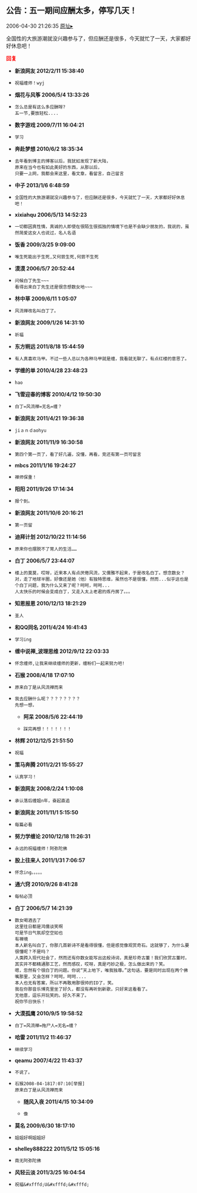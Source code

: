 ## 公告：五一期间应酬太多，停写几天！
2006-04-30 21:26:35
[原址▸](http://www.fxgan.com/chan_time/2006_01_06/158.htm)



  全国性的大旅游潮就没兴趣参与了，但应酬还是很多，今天就忙了一天，大家都好好休息吧！





<font color='red'>**回复**</font>


- **新浪网友 2012/2/11 15:38:40**
- ```
  祝福缠师！wyj
  ```
- **烟花与风筝 2006/5/4 13:33:26**
- ```
  怎么总是有这么多应酬呀?
  五一节,要放轻松....
  ```
- **数字游戏 2009/7/11 16:04:21**
- ```
  学习
  ```
- **奔赴梦想 2010/6/2 18:35:34**
- ```
  去年看到博主的博客以后，我犹如发现了新大陆，
  原来在当今也有如此美好的东西，从那以后，
  只要一上网，我都会来这里，看文章，看留言，自己留言
  ```
- **中子 2013/1/6 6:48:59**
- ```
  全国性的大旅游潮就没兴趣参与了，但应酬还是很多，今天就忙了一天，大家都好好休息吧！
  ```
- **xixiahqu 2006/5/13 14:52:23**
- ```
  一切都因真性情，真诚的人即使在很陌生很孤独的情境下也是不会缺少朋友的，我说的，虽然简爱这女人也说过，名人名语
  ```
- **饭香 2009/3/25 9:09:00**
- ```
  唯生死能出于生死,又何尝生死,何尝不生死
  ```
- **漠漠 2006/5/7 20:52:44**
- ```
  问候白丁先生~~~
  看得出来白丁先生还是很念想数女地~~~
  ```
- **林中草 2009/6/11 1:05:07**
- ```
  风流禅改名叫白丁了。
  ```
- **新浪网友 2009/1/26 14:31:10**
- ```
  祈福
  ```
- **东方朔远 2011/8/18 15:44:59**
- ```
  有人真喜欢马甲。不过一些人总以为各种马甲就是缠，我看就无聊了。有点红楼的意思了。
  ```
- **学缠的单 2010/4/28 23:48:23**
- ```
  hao
  ```
- **飞雪迎春的博客 2010/4/12 19:50:30**
- ```
  白丁=风流禅=无名=缠？
  ```
- **新浪网友 2011/4/21 19:36:38**
- ```
  jiａｎｄaohyu
  ```
- **新浪网友 2011/11/9 16:30:58**
- ```
  第四个第一页了，看了好几遍，没懂，再看，竞还有第一页可留言
  ```
- **mbcs 2011/1/16 19:24:27**
- ```
  禅师保重！
  ```
- **阳阳 2011/9/26 17:14:34**
- ```
  报个到。
  ```
- **新浪网友 2011/10/6 20:16:21**
- ```
  第一页留
  ```
- **迪拜计划 2012/10/22 11:14:56**
- ```
  原来你也摆脱不了常人的生活……
  ```
- **白丁 2006/5/7 23:44:07**
- ```
  楼上的莫莫，哎呀，近来本人有点厌倦风流，又儒雅不起来，于是改名白丁。想念数女？对，走了地球半圈，好像还是她（他）有独特思维，虽然也不是很懂，然而...似乎这也是个白丁问题，我为什么又来了呢？呵呵，呵呵...
  人太快乐的时候会变成白丁，又走入太上老君的炼丹房了。。。
  ```
- **知恩报恩 2010/12/13 18:21:29**
- ```
  圣人
  ```
- **和QQ同名 2011/4/24 16:41:43**
- ```
  学习ing
  ```
- **缠中说禅_波理思维 2012/9/12 22:03:33**
- ```
  怀念缠师,让我来继续缠师的更新，缠粉们一起来努力吧!
  ```
- **石猴 2008/4/18 17:07:10**
- ```
  原来白丁是从风流禅而来
  ```
- ```
  我去应酬什么呢？？？？？？？？
  先想一想，
  ```
   - **阿呆 2008/5/6 22:44:19**
   - ```
     踩完再想！！！！！！！
     ```
- **林辉 2012/12/5 21:51:50**
- ```
  祝福
  ```
- **策马奔腾 2011/2/21 15:55:27**
- ```
  认真学习！
  ```
- **新浪网友 2008/2/24 1:10:08**
- ```
  承认落后缠姐n年，奋起直追
  ```
- **新浪网友 2011/11/1 5:15:50**
- ```
  每篇必看
  ```
- **努力学缠论 2010/12/18 11:26:31**
- ```
  永远的祝福缠师！阿弥陀佛
  ```
- **股上往来人 2011/1/31 7:06:57**
- ```
  怀念ing。。。。。
  ```
- **通六窍 2010/9/26 8:41:28**
- ```
  每帖必顶
  ```
- **白丁 2006/5/7 14:21:39**
- ```
  数女喝酒去了
  这里往日都是鸿儒谈笑啊
  可是节日气氛却空空如也
  有禅境
  本人新名叫白丁，你那几首新诗不是看得很懂，但是感觉像观赏奇石。这就够了，为什么要很懂呢？不是吗？
  人类跨入现代社会了，然而还有你数女能写出这般诗词，真是珍奇古董！我们欣赏古董时，其实并不都精通那工艺，然而感叹，哎呀，真是巧妙之极，怎么做出来的？笑。
  嗯，忽然有个很白丁的问题。你说“天上地下，唯我独尊。”这句话，要是同时出现在两个佛嘴那里，又会怎样？呵呵，呵呵....
  本人也无有答案，所以不再敢用那很帅的ID了，笑。
  我在你那音乐博克里坐了好久，都没有再听到新歌，只好来这看看了。
  无他意，逗乐开玩笑的。好久不来了。
  祝你节日快乐！
  ```
- **大漠孤鹰 2010/9/5 19:58:52**
- ```
  白丁=风流禅=拖尸人=无名=缠？ 
  ```
- **哈雷 2011/11/2 11:46:37**
- ```
  继续学习
  ```
- **qeamu 2007/4/22 11:43:37**
- ```
  不说了。
  ```
- ```
  石猴2008-04-1817:07:10[举报]
  原来白丁是从风流禅而来
  ```
   - **随风入夜 2011/4/15 10:34:09**
   - ```
     像
     ```
- **莫名 2009/6/30 18:17:10**
- ```
  姐姐好啊姐姐好
  ```
- **shelley888222 2011/5/12 15:05:16**
- ```
  南无阿弥陀佛
  ```
- **风轻云淡 2011/3/25 16:04:54**
- ```
  祝福&#xfffd;U&#xfffd;&#xfffd;
  ```
